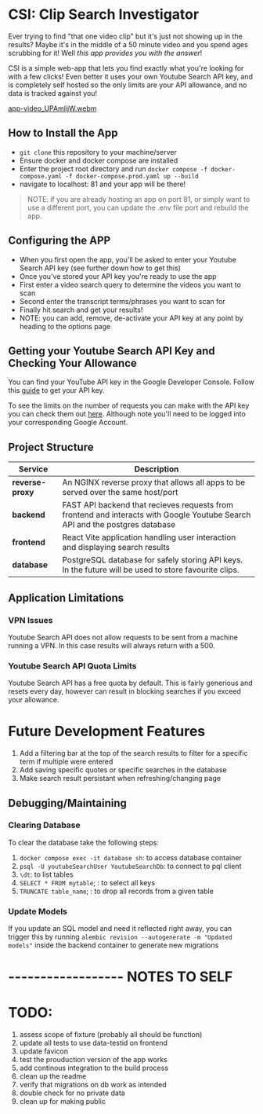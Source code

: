 # CSI: Clip Search Investigator
Ever trying to find "that one video clip" but it's just not showing up in the results? Maybe it's in the middle of a 50 minute video and you spend ages scrubbing for it! 
Well *this app provides you with the answer*!

CSI is a simple web-app that lets you find exactly what you're looking for with a few clicks!
Even better it uses your own Youtube Search API key, and is completely self hosted so the only limits are your API allowance, and no data is tracked against you!

[app-video_UPAmlijW.webm](https://github.com/user-attachments/assets/6dafe8f9-1cca-4b85-b1e5-9109da1339e4)


## How to Install the App
- `git clone` this repository to your machine/server
- Ensure docker and docker compose are installed
- Enter the project root directory and run `docker compose -f docker-compose.yaml -f docker-compose.prod.yaml up --build`
- navigate to localhost: 81 and your app will be there!

> NOTE: if you are already hosting an app on port 81, or simply want to use a different port, you can update the .env file port and rebuild the app.

## Configuring the APP
- When you first open the app, you'll be asked to enter your Youtube Search API key (see further down how to get this)
- Once you've stored your API key you're ready to use the app
- First enter a video search query to determine the videos you want to scan
- Second enter the transcript terms/phrases you want to scan for
- Finally hit search and get your results!
- NOTE: you can add, remove, de-activate your API key at any point by heading to the options page

## Getting your Youtube Search API Key and Checking Your Allowance
You can find your YouTube API key in the Google Developer Console. Follow this <a href="https://developers.google.com/youtube/registering_an_application" className="text-primary-light">guide</a> to get your API key.

To see the limits on the number of requests you can make with the API key you can check them out <a href="https://developers.google.com/youtube/v3/getting-started#quota" className="text-primary-light">here</a>.
Although note you'll need to be logged into your corresponding Google Account.

## Project Structure

| Service            | Description                                                                                                                  |
|--------------------|------------------------------------------------------------------------------------------------------------------------------|
| **reverse-proxy**  | An NGINX reverse proxy that allows all apps to be served over the same host/port                                             |
| **backend**        | FAST API backend that recieves requests from frontend and interacts with Google Youtube Search API and the postgres database |
| **frontend**       | React Vite application handling user interaction and displaying search results                                               |
| **database**       | PostgreSQL database for safely storing API keys. In the future will be used to store favourite clips.                        |



## Application Limitations
### VPN Issues
Youtube Search API does not allow requests to be sent from a machine running a VPN. In this case results will always return with a 500.

### Youtube Search API Quota Limits
Youtube Search API has a free quota by default. This is fairly generious and resets every day, however can result in blocking searches if you exceed your allowance.

# Future Development Features
1. Add a filtering bar at the top of the search results to filter for a specific term if multiple were entered
3. Add saving specific quotes or specific searches in the database
4. Make search result persistant when refreshing/changing page


## Debugging/Maintaining

### Clearing Database
To clear the database take the following steps:
1. `docker compose exec -it database sh`: to access database container
2. `psql -U youtubeSearchUser YoutubeSearchDb`: to connect to pql client 
3. `\dt`: to list tables
4. `SELECT * FROM mytable`; : to select all keys
5. `TRUNCATE table_name`; : to drop all records from a given table

### Update Models
If you update an SQL model and need it reflected right away, you can trigger this by running
`alembic revision --autogenerate -m "Updated models"` inside the backend container to generate new migrations


# ------------------ NOTES TO SELF

# TODO:
1. assess scope of fixture (probably all should be function)
1. update all tests to use data-testid on frontend
7. update favicon
9. test the prouduction version of the app works
10. add continous integration to the build process
11. clean up the readme
12. verify that migrations on db work as intended
13. double check for no private data
14. clean up for making public
